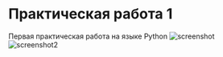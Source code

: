 # Практическая работа 1
Первая практическая работа на языке Python
![screenshot](https://user-images.githubusercontent.com/72428254/193186290-480454bc-ddc5-43a9-864c-b03dc976a664.PNG)
![screenshot2](https://user-images.githubusercontent.com/72428254/193186495-12f8043a-c76e-4d6d-86ef-3e9381a6f24d.PNG)
